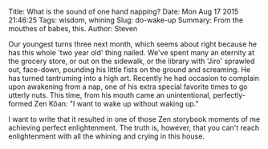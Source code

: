 Title: What is the sound of one hand napping?
Date: Mon Aug 17 2015 21:46:25
Tags: wisdom, whining
Slug: do-wake-up
Summary: From the mouthes of babes, this.
Author: Steven

Our youngest turns three next month, which seems about right because he
has this whole 'two year old' thing nailed. We've spent many an eternity
at the grocery store, or out on the sidewalk, or the library with 'Jiro'
sprawled out, face-down, pounding his little fists on the ground and
screaming. He has turned tantruming into a high art. Recently he had
occasion to complain upon awakening from a nap, one of his
extra special favorite times to go utterly nuts. This time, from his mouth 
came an unintentional, perfectly-formed Zen Kôan: "I want to wake
up without waking up."

I want to write that it resulted in one of those Zen storybook moments of
me achieving perfect enlightenment. The truth is, however, that you can't 
reach enlightenment with all the whining and crying in this house.

